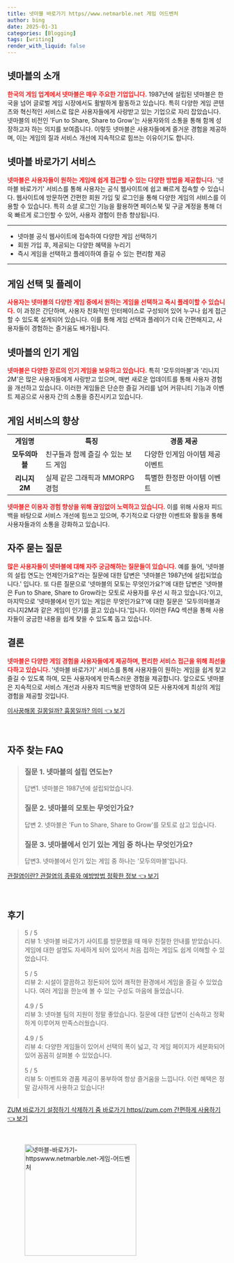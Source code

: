 ```yaml
---
title: 넷마블 바로가기 https//www.netmarble.net 게임 어드벤처
author: bing
date: 2025-01-31
categories: [Blogging]
tags: [writing]
render_with_liquid: false
---
```



<h2 id='넷마블의 소개'>넷마블의 소개</h2>

<p><b><span style="color: #ee2323;">한국의 게임 업계에서 넷마블은 매우 주요한 기업입니다.</span></b> 1987년에 설립된 넷마블은 한국을 넘어 글로벌 게임 시장에서도 활발하게 활동하고 있습니다. 특히 다양한 게임 콘텐츠와 혁신적인 서비스로 많은 사용자들에게 사랑받고 있는 기업으로 자리 잡았습니다. 넷마블의 비전인 'Fun to Share, Share to Grow'는 사용자와의 소통을 통해 함께 성장하고자 하는 의지를 보여줍니다. 이렇듯 넷마블은 사용자들에게 즐거운 경험을 제공하며, 이는 게임의 질과 서비스 개선에 지속적으로 힘쓰는 이유이기도 합니다.</p>

<h2 id='넷마블 바로가기 서비스'>넷마블 바로가기 서비스</h2>

<p><b><span style="color: #ee2323;">넷마블은 사용자들이 원하는 게임에 쉽게 접근할 수 있는 다양한 방법을 제공합니다.</span></b> '넷마블 바로가기' 서비스를 통해 사용자는 공식 웹사이트에 쉽고 빠르게 접속할 수 있습니다. 웹사이트에 방문하면 간편한 회원 가입 및 로그인을 통해 다양한 게임의 서비스를 이용할 수 있습니다. 특히 소셜 로그인 기능을 활용하면 페이스북 및 구글 계정을 통해 더욱 빠르게 로그인할 수 있어, 사용자 경험이 한층 향상됩니다.</p>

<hr />

<ul>
    <li>넷마블 공식 웹사이트에 접속하여 다양한 게임 선택하기</li>
    <li>회원 가입 후, 제공되는 다양한 혜택을 누리기</li>
    <li>즉시 게임을 선택하고 플레이하여 즐길 수 있는 편리함 제공</li>
</ul>

<hr />

<h2 id='게임 선택 및 플레이'>게임 선택 및 플레이</h2>

<p><b><span style="color: #ee2323;">사용자는 넷마블의 다양한 게임 중에서 원하는 게임을 선택하고 즉시 플레이할 수 있습니다.</span></b> 이 과정은 간단하며, 사용자 친화적인 인터페이스로 구성되어 있어 누구나 쉽게 접근할 수 있도록 설계되어 있습니다. 이를 통해 게임 선택과 플레이가 더욱 간편해지고, 사용자들이 경험하는 즐거움도 배가됩니다.</p>

<h2 id='넷마블의 인기 게임'>넷마블의 인기 게임</h2>

<p><b><span style="color: #ee2323;">넷마블은 다양한 장르의 인기 게임을 보유하고 있습니다.</span></b> 특히 '모두의마블'과 '리니지2M'은 많은 사용자들에게 사랑받고 있으며, 매번 새로운 업데이트를 통해 사용자 경험을 개선하고 있습니다. 이러한 게임들은 단순한 즐길 거리를 넘어 커뮤니티 기능과 이벤트 제공으로 사용자 간의 소통을 증진시키고 있습니다.</p>

<h2 id='게임 서비스의 향상'>게임 서비스의 향상</h2>

<table>
    <tr>
        <td style="text-align: center; height: 17px;"><b>게임명</b></td>
        <td style="text-align: center; height: 17px;"><b>특징</b></td>
        <td style="text-align: center; height: 17px;"><b>경품 제공</b></td>
    </tr>
    <tr>
        <td style="text-align: center; height: 17px;"><b>모두의마블</b></td>
        <td>친구들과 함께 즐길 수 있는 보드 게임</td>
        <td>다양한 인게임 아이템 제공 이벤트</td>
    </tr>
    <tr>
        <td style="text-align: center; height: 17px;"><b>리니지2M</b></td>
        <td>실제 같은 그래픽과 MMORPG 경험</td>
        <td>특별한 한정판 아이템 이벤트</td>
    </tr>
</table>

<p><b><span style="color: #ee2323;">넷마블은 이용자 경험 향상을 위해 끊임없이 노력하고 있습니다.</span></b> 이를 위해 사용자 피드백을 바탕으로 서비스 개선에 힘쓰고 있으며, 주기적으로 다양한 이벤트와 활동을 통해 사용자들과의 소통을 강화하고 있습니다.</p>

<h2 id='FAQ'>자주 묻는 질문</h2>

<p><b><span style="color: #ee2323;">많은 사용자들이 넷마블에 대해 자주 궁금해하는 질문들이 있습니다.</span></b> 예를 들어, '넷마블의 설립 연도는 언제인가요?'라는 질문에 대한 답변은 '넷마블은 1987년에 설립되었습니다.' 입니다. 또 다른 질문으로 '넷마블의 모토는 무엇인가요?'에 대한 답변은 '넷마블은 Fun to Share, Share to Grow라는 모토로 사용자를 우선 시 하고 있습니다.'이고, 마지막으로 '넷마블에서 인기 있는 게임은 무엇인가요?'에 대한 질문은 '모두의마블과 리니지2M과 같은 게임이 인기를 끌고 있습니다.'입니다. 이러한 FAQ 섹션을 통해 사용자들이 궁금한 내용을 쉽게 찾을 수 있도록 돕고 있습니다.</p>

<h2 id='결론'>결론</h2>

<p><b><span style="color: #ee2323;">넷마블은 다양한 게임 경험을 사용자들에게 제공하며, 편리한 서비스 접근을 위해 최선을 다하고 있습니다.</span></b> '넷마블 바로가기' 서비스를 통해 사용자들이 원하는 게임을 쉽게 찾고 즐길 수 있도록 하여, 모든 사용자에게 만족스러운 경험을 제공합니다. 앞으로도 넷마블은 지속적으로 서비스 개선과 사용자 피드백을 반영하여 모든 사용자에게 최상의 게임 경험을 제공할 것입니다.</p>


<p><a class="click-button" title="이사꿈해몽 길몽일까? 흉몽일까? 의미" href="https://24nara.github.io/posts/%EC%9D%B4%EC%82%AC%EA%BF%88%ED%95%B4%EB%AA%BD-%EA%B8%B8%EB%AA%BD%EC%9D%BC%EA%B9%8C-%ED%9D%89%EB%AA%BD%EC%9D%BC%EA%B9%8C-%EC%9D%98%EB%AF%B8/" rel="dofollow">이사꿈해몽 길몽일까? 흉몽일까? 의미 👈 보기</a></p><br>
<h2 id='자주_찾는_FAQ'>자주 찾는 FAQ</h2>
<div itemscope="" itemtype="https://schema.org/FAQPage"> 
<blockquote> 
<div itemscope="" itemprop="mainEntity" itemtype="https://schema.org/Question"> 
<h3 itemprop="name">질문 1. 넷마블의 설립 연도는?</h3> 
<div itemscope="" itemprop="acceptedAnswer" itemtype="https://schema.org/Answer"> 
<span itemprop="text"> 
<p>답변1. 넷마블은 1987년에 설립되었습니다.</p> 
</span> 
</div> 
</div> 

<div itemscope="" itemprop="mainEntity" itemtype="https://schema.org/Question"> 
<h3 itemprop="name">질문 2. 넷마블의 모토는 무엇인가요?</h3> 
<div itemscope="" itemprop="acceptedAnswer" itemtype="https://schema.org/Answer"> 
<span itemprop="text"> 
<p>답변 2. 넷마블은 'Fun to Share, Share to Grow'를 모토로 삼고 있습니다.</p> 
</span> 
</div> 
</div> 

<div itemscope="" itemprop="mainEntity" itemtype="https://schema.org/Question"> 
<h3 itemprop="name">질문 3. 넷마블에서 인기 있는 게임 중 하나는 무엇인가요?</h3> 
<div itemscope="" itemprop="acceptedAnswer" itemtype="https://schema.org/Answer"> 
<span itemprop="text"> 
<p>답변3. 넷마블에서 인기 있는 게임 중 하나는 '모두의마블'입니다.</p> 
</span> 
</div> 
</div> 

</blockquote> 
</div>
<p><a class="click-button" title="관절염이란? 관절염의 종류와 예방방법 정확한 정보" href="https://24nara.github.io/posts/%EA%B4%80%EC%A0%88%EC%97%BC%EC%9D%B4%EB%9E%80-%EA%B4%80%EC%A0%88%EC%97%BC%EC%9D%98-%EC%A2%85%EB%A5%98%EC%99%80-%EC%98%88%EB%B0%A9%EB%B0%A9%EB%B2%95-%EC%A0%95%ED%99%95%ED%95%9C-%EC%A0%95%EB%B3%B4/" rel="dofollow">관절염이란? 관절염의 종류와 예방방법 정확한 정보 👈 보기</a></p><br>
<h2 id='후기'>후기</h2>
<div itemscope itemtype="https://schema.org/Product">
  <blockquote>
  <div itemprop="review" itemscope itemtype="https://schema.org/Review">
      <div itemprop="reviewRating" itemscope itemtype="https://schema.org/Rating"> <span itemprop="ratingValue">5</span> / <span itemprop="bestRating">5</span> </div>
      <span itemprop="reviewBody">리뷰 1: 넷마블 바로가기 사이트를 방문했을 때 매우 친절한 안내를 받았습니다. 게임에 대한 설명도 자세하게 되어 있어서 처음 접하는 게임도 쉽게 이해할 수 있었습니다.</span>
  </div>
  <br>
  <div itemprop="review" itemscope itemtype="https://schema.org/Review">
      <div itemprop="reviewRating" itemscope itemtype="https://schema.org/Rating"> <span itemprop="ratingValue">5</span> / <span itemprop="bestRating">5</span> </div>
      <span itemprop="reviewBody">리뷰 2: 시설이 깔끔하고 정돈되어 있어 쾌적한 환경에서 게임을 즐길 수 있었습니다. 여러 게임을 한눈에 볼 수 있는 구성도 마음에 들었습니다.</span>
  </div>
  <br>
  <div itemprop="review" itemscope itemtype="https://schema.org/Review">
      <div itemprop="reviewRating" itemscope itemtype="https://schema.org/Rating"> <span itemprop="ratingValue">4.9</span> / <span itemprop="bestRating">5</span> </div>
      <span itemprop="reviewBody">리뷰 3: 넷마블 팀의 지원이 정말 좋았습니다. 질문에 대한 답변이 신속하고 정확하게 이루어져 만족스러웠습니다.</span>
  </div>
  <br>
  <div itemprop="review" itemscope itemtype="https://schema.org/Review">
      <div itemprop="reviewRating" itemscope itemtype="https://schema.org/Rating"> <span itemprop="ratingValue">4.9</span> / <span itemprop="bestRating">5</span> </div>
      <span itemprop="reviewBody">리뷰 4: 다양한 게임들이 있어서 선택의 폭이 넓고, 각 게임 페이지가 세분화되어 있어 꼼꼼히 살펴볼 수 있었습니다.</span>
  </div>
  <br>
  <div itemprop="review" itemscope itemtype="https://schema.org/Review">
      <div itemprop="reviewRating" itemscope itemtype="https://schema.org/Rating"> <span itemprop="ratingValue">5</span> / <span itemprop="bestRating">5</span> </div>
      <span itemprop="reviewBody">리뷰 5: 이벤트와 경품 제공이 풍부하여 항상 즐거움을 느낍니다. 이런 혜택은 정말 감사하게 사용하고 있습니다!</span>
  </div>
  <br>
  </blockquote>
</div>
<p><a class="click-button" title="ZUM 바로가기 설정하기 삭제하기 줌 바로가기 https//zum.com 간편하게 사용하기" href="https://24nara.github.io/posts/ZUM-%EB%B0%94%EB%A1%9C%EA%B0%80%EA%B8%B0-%EC%84%A4%EC%A0%95%ED%95%98%EA%B8%B0-%EC%82%AD%EC%A0%9C%ED%95%98%EA%B8%B0-%EC%A4%8C-%EB%B0%94%EB%A1%9C%EA%B0%80%EA%B8%B0-httpszum.com-%EA%B0%84%ED%8E%B8%ED%95%98%EA%B2%8C-%EC%82%AC%EC%9A%A9%ED%95%98%EA%B8%B0/" rel="dofollow">ZUM 바로가기 설정하기 삭제하기 줌 바로가기 https//zum.com 간편하게 사용하기 👈 보기</a></p><br>
<figure class="image"><img src="https://24nara.github.io/assets/img/thumbnail/넷마블-바로가기-httpswww.netmarble.net-게임-어드벤처.webp" alt="넷마블-바로가기-httpswww.netmarble.net-게임-어드벤처" width="256" height="256"></figure>